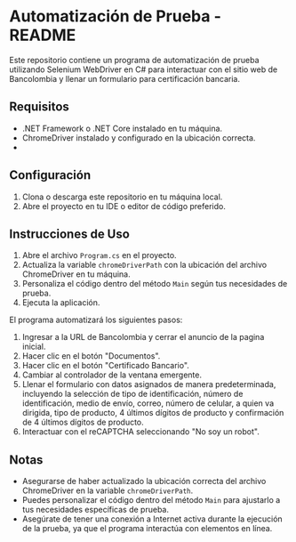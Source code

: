 # Automatización de Prueba - README

Este repositorio contiene un programa de automatización de prueba utilizando Selenium WebDriver en C# para interactuar con el sitio web de Bancolombia y llenar un formulario para certificación bancaria.

## Requisitos

- .NET Framework o .NET Core instalado en tu máquina.
- ChromeDriver instalado y configurado en la ubicación correcta.
- 
## Configuración

1. Clona o descarga este repositorio en tu máquina local.
2. Abre el proyecto en tu IDE o editor de código preferido.

## Instrucciones de Uso

1. Abre el archivo `Program.cs` en el proyecto.
2. Actualiza la variable `chromeDriverPath` con la ubicación del archivo ChromeDriver en tu máquina.
3. Personaliza el código dentro del método `Main` según tus necesidades de prueba.
4. Ejecuta la aplicación.

El programa automatizará los siguientes pasos:

1. Ingresar a la URL de Bancolombia y cerrar el anuncio de la pagina inicial.
2. Hacer clic en el botón "Documentos".
3. Hacer clic en el botón "Certificado Bancario".
4. Cambiar al controlador de la ventana emergente.
5. Llenar el formulario con datos asignados de manera predeterminada, incluyendo la selección de tipo de identificación, número de identificación, medio de envío, correo, número de celular, a quien va dirigida, tipo de producto, 4 últimos dígitos de producto y confirmación de 4 últimos dígitos de producto.
6. Interactuar con el reCAPTCHA seleccionando "No soy un robot".

## Notas

- Asegurarse de haber actualizado la ubicación correcta del archivo ChromeDriver en la variable `chromeDriverPath`.
- Puedes personalizar el código dentro del método `Main` para ajustarlo a tus necesidades específicas de prueba.
- Asegúrate de tener una conexión a Internet activa durante la ejecución de la prueba, ya que el programa interactúa con elementos en línea.
